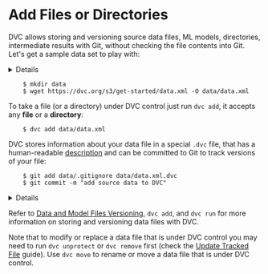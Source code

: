 # Add Files or Directories

DVC allows storing and versioning source data files, ML models, directories,
intermediate results with Git, without checking the file contents into Git.
Let's get a sample data set to play with:

<details>

### Expand to learn how to download on Windows

Windows does not ship `wget` utility by default, so you'll need to use a browser
to download `data.xml` and save it into `data` subdirectory. To download,
right-click [this link](https://dvc.org/s3/get-started/data.xml) and click `Save link as`(Chrome) or `Save object as`(Firefox).

</details>

```dvc
    $ mkdir data
    $ wget https://dvc.org/s3/get-started/data.xml -O data/data.xml
```

To take a file (or a directory) under DVC control just run `dvc add`, it accepts
any **file** or a **directory**:

```dvc
    $ dvc add data/data.xml
```

DVC stores information about your data file in a special `.dvc` file, that has a
human-readable [description](/doc/user-guide/dvc-file-format) and can be
committed to Git to track versions of your file:

```dvc
    $ git add data/.gitignore data/data.xml.dvc
    $ git commit -m "add source data to DVC"
```

<details>

### Expand to learn about DVC internals

You can see that actual data file has been moved to the `.dvc/cache` directory
(usually hardlink or reflink is created, so no physical copying is happening).

```dvc
    $ ls -R .dvc/cache
        .dvc/cache/a3:
        04afb96060aad90176268345e10355
```

where `a304afb96060aad90176268345e10355` is an MD5 hash of the `data.xml` file.
And if you check the `data/data.xml.dvc` meta-file you will see that it has this
hash inside.

</details>

Refer to [Data and Model Files
Versioning](/doc/use-cases/data-and-model-files-versioning), `dvc add`, and `dvc run` for more information on storing and versioning data files with DVC.

Note that to modify or replace a data file that is under DVC control you may
need to run `dvc unprotect` or `dvc remove` first (check the [Update Tracked
File](/doc/user-guide/update-tracked-file) guide). Use `dvc move` to rename or
move a data file that is under DVC control.
